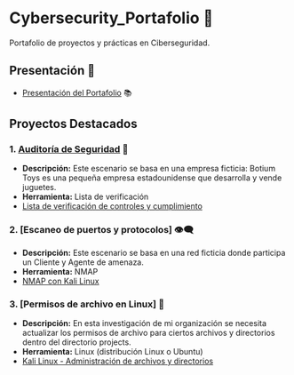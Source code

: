 # Cybersecurity_Portafolio 🔐
Portafolio de proyectos y prácticas en Ciberseguridad.

## Presentación 👔

- [Presentación del Portafolio](https://github.com/benitovargas/Cybersecurity_Portafolio/blob/main/Declaraci%C3%B3n%20profesional.pdf) 📚

## Proyectos Destacados

### 1. [Auditoría de Seguridad](./Project/Auditoria_de_seguridad/README.MD) 🔎
   - **Descripción:** Este escenario se basa en una empresa ficticia: Botium Toys es una pequeña empresa estadounidense que desarrolla y vende juguetes.
   - **Herramienta:** Lista de verificación
   - [Lista de verificación de controles y cumplimiento](https://github.com/benitovargas/Cybersecurity_Portafolio/blob/93054357e67d3937f4ab3f0493e6917a8c41f2e1/Controls%20and%20compliance%20checklist.pdf)

### 2. [Escaneo de puertos y protocolos] 👁️‍🗨️
   - **Descripción:** Este escenario se basa en una red ficticia donde participa un Cliente y Agente de amenaza.
   - **Herramienta:** NMAP
   - [NMAP con Kali Linux](https://github.com/benitovargas/Cybersecurity_Portafolio/blob/main/NMAP%20en%20Kali%20Linux.pdf)

### 3. [Permisos de archivo en Linux] 🐧
   - **Descripción:** En esta investigación de mi organización se necesita actualizar los permisos de archivo para ciertos archivos y directorios dentro del directorio projects. 
   - **Herramienta:** Linux (distribución Linux o Ubuntu)
   - [Kali Linux - Administración de archivos y directorios](Use-Linux-commands-to-manage-file-permissions-in-Linux.pdf)




